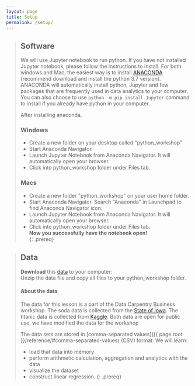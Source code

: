 ```yaml
---
layout: page
title: Setup
permalink: /setup/
---
```


> ## Software
>
> We will use Jupyter notebook to run python. If you have not installed Jupyter notebook, please follow the instructions to install. For both windows and Mac, the easiest way is to install [ANACONDA](https://www.anaconda.com/download) (recommend download and install the python 3.7 version). ANACONDA will automatically install python, Jupyter and few packages that are frequently used in data analytics to your computer. You can also choose to use `python -m pip install Jupyter` command to install if you already have python in your computer.
>
> After installing anaconda,
> ### Windows
> - Create a new folder on your desktop called "python_workshop"   
> - Start Anaconda Navigator.
> - Launch Jupyter Notebook from Anaconda Navigator. It will automatically open your browser.
> - Click into python_workshop folder under Files tab.
> ### Macs  
> - Create a new folder "python_workshop" on your user home folder.
> - Start Anaconda Navigator. Search "Anaconda" in Launchpad to find Anaconda Navigator icon.
> - Launch Jupyter Notebook from Anaconda Navigator. It will automatically open your browser.
> - Click into python_workshop folder under Files tab.  
> **Now you successfully have the notebook open!**  
{: .prereq}

> ## Data
> **Download** this [data](../data/data_code.zip) to your computer:     
> Unzip the data file and copy all files to your python_workshop folder.
> #### About the data
> The data for this lesson is a part of the Data Carpentry Business workshop.
> The soda data is collected from the
> [State of Iowa](https://data.iowa.gov/browse?category=Economy).
> The titanic data is collected from [Kaggle](https://www.kaggle.com/c/titanic).
> Both data are open for public use, we have modified the data for the workshop  
>
> The data sets are stored in [comma-separated values]({{ page.root }}/reference/#comma-separated-values) (CSV) format.
> We will learn:
> *   load that data into memory  
> *   perform arithmetic calculation, aggregation and analytics with the data
> *   visualize the dataset
> *   construct linear regression.
{: .prereq}
